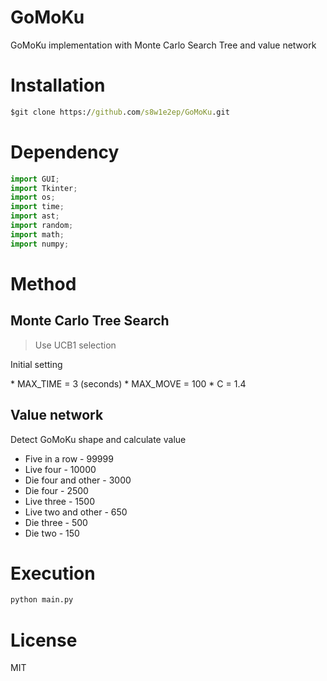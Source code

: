 # GoMoKu
GoMoKu implementation with Monte Carlo Search Tree and value network

# Installation
```cmd
$git clone https://github.com/s8w1e2ep/GoMoKu.git
```

# Dependency
```python
import GUI;
import Tkinter;
import os;
import time;
import ast;
import random;
import math;
import numpy;
```

# Method
## Monte Carlo Tree Search
> Use UCB1 selection

<p>Initial setting</p>
* MAX_TIME = 3 (seconds)
* MAX_MOVE = 100
* C = 1.4

## Value network
Detect GoMoKu shape and calculate value
* Five in a row - 99999
* Live four - 10000
* Die four and other - 3000
* Die four - 2500
* Live three - 1500
* Live two and other - 650
* Die three - 500
* Die two - 150

# Execution
```python
python main.py
```

# License
MIT
